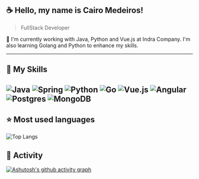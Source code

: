 ## :coffee: Hello, my name is <strong>Cairo Medeiros!</strong>

> FullStack Developer

🔭 I'm currently working with Java, Python and Vue.js at Indra Company. I'm also learning Golang and Python to enhance my skills.


----

## 🚀 My Skills

![Java](https://img.shields.io/badge/java-%23ED8B00.svg?style=for-the-badge&logo=openjdk&logoColor=white)
![Spring](https://img.shields.io/badge/spring-%236DB33F.svg?style=for-the-badge&logo=spring&logoColor=white)
![Python](https://img.shields.io/badge/python-3670A0?style=for-the-badge&logo=python&logoColor=ffdd54)
![Go](https://img.shields.io/badge/go-%2300ADD8.svg?style=for-the-badge&logo=go&logoColor=white)
![Vue.js](https://img.shields.io/badge/vuejs-%2335495e.svg?style=for-the-badge&logo=vuedotjs&logoColor=%234FC08D)
![Angular](https://img.shields.io/badge/angular-%23DD0031.svg?style=for-the-badge&logo=angular&logoColor=white)
![Postgres](https://img.shields.io/badge/postgres-%23316192.svg?style=for-the-badge&logo=postgresql&logoColor=white)
![MongoDB](https://img.shields.io/badge/MongoDB-%234ea94b.svg?style=for-the-badge&logo=mongodb&logoColor=white)
---

## ⭐ Most used languages
![Top Langs](https://github-readme-stats.vercel.app/api/top-langs/?username=cairomedeiros&layout=compact&theme=tokyonight)

## :robot: Activity
[![Ashutosh's github activity graph](https://github-readme-activity-graph.vercel.app/graph?username=cairomedeiros&bg_color=030707&color=42d9ff&line=42d9ff&point=7c7e7e&area=true&hide_border=true)](https://github.com/ashutosh00710/github-readme-activity-graph)
